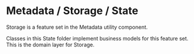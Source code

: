 # Metadata / Storage / State

Storage is a feature set in the Metadata utility component.
  
Classes in this State folder implement business models for this feature set. This is the domain layer for Storage.

